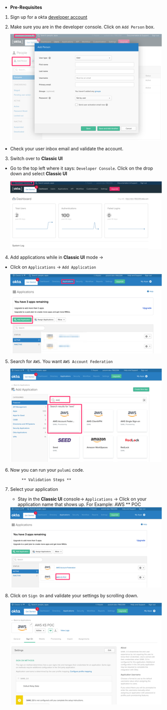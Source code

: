 * **Pre-Requisites**

1.  Sign up for a okta [developer account](https://developer.okta.com/)

2.  Make sure you are in the developer console.  Click on `Add Person` box.

    <img src="images/1__Developer_Console_Add_Person.png" alt = Developer Console Add Person>
- Check your user inbox email and validate the account.

3. Switch over to **Classic UI**
- Go to the top left where it says: `Developer Console`.  Click on the drop down and select **Classic UI**

    <img src="images/2__Switch_from_Developer_Console_to_Classic_Console.png" alt = Switch from Developer to Classic UI>

4. Add applications while in **Classic UI** mode ->
- Click on `Applications` -> `Add Application`

    <img src="images/3__Add_Application_via_classic_UI.png" alt = Add Application via classic ui>

5. Search for `AWS`.  You want `AWS Account Federation`

    <img src="images/4__Search_for_aws_Account_Federation.png" alt = Search for aws account federation app>

6. Now you can run your `pulumi` code.

            ** Validation Steps **

7. Select your application
    - Stay in the **Classic UI** console-> `Applications` -> Click on your application name that shows up.  For Example:  AWS ** POC

    <img src="images/5__Validation_Select_Your_Application.png" alt = Select on your application that was created after pulumi up>

8. Click on `Sign On` and validate your settings by scrolling down.

    <img src="images/6__Sign_On.png" alt = Validate settings in Sign On>